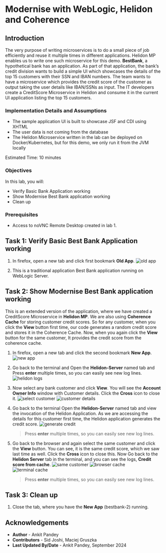 # Modernise with WebLogic, Helidon and Coherence 

## Introduction

The very purpose of writing microservices is to do a small piece of job efficiently and reuse it multiple times in different applications. Helidon MP enables us to write one such microservice for this demo. **BestBank**, a hypothetical bank has an application. As part of that application, the bank’s credit division wants to build a simple UI which showcases the details of the top 15 customers with their SSN and IBAN numbers. The team wants to have a microservice which provides the credit score of the customer as output taking the user details like IBAN/SSNs as input. The IT developers create a CreditScore Microservice in Helidon and consume it in the current UI application listing the top 15 customers.

### Implementation Details and Assumptions

* The sample application UI is built to showcase JSF and CDI using XHTML
* The user data is not coming from the database
* The Helidon Microservice written in the lab can be deployed on Docker/Kubernetes, but for this demo, we only run it from the JVM locally

Estimated Time: 10 minutes


### Objectives

In this lab, you will:

* Verify Basic Bank Application working
* Show Modernise Best Bank application working
* Clean up

### Prerequisites

* Access to noVNC Remote Desktop created in lab 1.


## Task 1: Verify Basic Best Bank Application working

1. In firefox, open a new tab and click first bookmark **Old App**.
 ![old app](images/old-app.png)

2. This is a traditional application Best Bank application running on WebLogic Server.


## Task 2: Show Modernise Best Bank application working

This is an extended version of the application, where we have created a CreditScore Microservice in **Helidon MP**. We are also using **Coherence Cache** for storing customer credit scores. So for any customer, when you click the **View** button first time, our code generates a random credit score and stores it in the  Coherence Cache. Now, when you again click the **View** button for the same customer, It provides the credit score from the coherence cache.

1. In firefox, open a new tab and click the second bookmark **New App**.
 ![new app](images/new-app.png)

2. Go back to the terminal and Open the **Helidon-Server** named tab and Press **enter** multiple times, so you can easily see new log lines.
 ![helidon logs](images/helidon-logs.png)

3. Now select any bank customer and click **View**. You will see the **Account Owner Info** window with Customer details. Click the **Cross** icon to close it.
 ![select customer](images/select-customer.png)
 ![customer details](images/customer-details.png)


4. Go back to the terminal Open the **Helidon-Server** named tab and view the invocation of the Helidon Application. As we are accessing the details for this customer first time, the Helidon application generates the credit score.
 ![generate credit](images/generate-credit.png)

    > Press **enter** multiple times, so you can easily see new log lines. 


5. Go back to the browser and again select the same customer and click the **View** button. You can see, it is the same credit score, which we saw last time as well. Click the **Cross** icon to close this.  Now Go back to the **Helidon Server** tab in the terminal, and you can see the logs, **Credit score from cache**.
 ![same customer](images/same-customer.png)
 ![browser cache](images/browser-cache.png)
 ![terminal cache](images/terminal-cache.png)

    > Press **enter** multiple times, so you can easily see new log lines.

## Task 3: Clean up

1. Close the tab, where you have the **New App** (bestbank-2) running.

## Acknowledgements

* **Author** -  Ankit Pandey
* **Contributors** - Sid Joshi, Maciej Gruszka 
* **Last Updated By/Date** - Ankit Pandey, September 2024